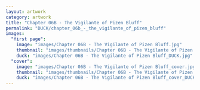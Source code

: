 ```yaml
---
layout: artwork
category: artwork
title: "Chapter 06B - The Vigilante of Pizen Bluff"
permalink: "DUCK/chapter_06b_-_the_vigilante_of_pizen_bluff"
images:
  "first page":
    image: "images/Chapter 06B - The Vigilante of Pizen Bluff.jpg"
    thumbnail: "images/thumbnails/Chapter 06B - The Vigilante of Pizen Bluff.jpg"
    duck: "images/Chapter 06B - The Vigilante of Pizen Bluff_DUCK.jpg"
  "cover":
    image: "images/Chapter 06B - The Vigilante of Pizen Bluff_cover.jpg"
    thumbnail: "images/thumbnails/Chapter 06B - The Vigilante of Pizen Bluff_cover.jpg"
    duck: "images/Chapter 06B - The Vigilante of Pizen Bluff_cover_DUCK.jpg"
---
```

